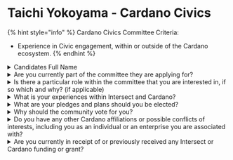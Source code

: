 # Taichi Yokoyama - Cardano Civics

{% hint style="info" %}
Cardano Civics Committee Criteria:

* Experience in Civic engagement, within or outside of the Cardano ecosystem.
{% endhint %}

<details>

<summary>Candidates Full Name</summary>

Taichi Yokoyama

</details>



<details>

<summary>Are you currently part of the committee they are applying for?</summary>

No

</details>



<details>

<summary>Is there a particular role within the committee that you are interested in, if so which and why? (if applicable)</summary>

\[An

Yes, I am particularly interested in taking on the role of "Global-Local Liaison Officer" within the Cardano Civics Committee. This role would involve:

1. Facilitating communication between local communities (especially in Japan and the Asia-Pacific region) and the global Cardano ecosystem.
2. Ensuring that diverse perspectives are integrated into governance discussions and decisions.
3. Developing and implementing strategies to increase local community engagement in global governance processes. I am interested in this role for several reasons:
4. Unique Position: As a core member of the Intersect Japan Hub and an active participant in global Cardano events, I am well-positioned to bridge the gap between local and global perspectives.
5. Experience in Governance: My involvement in the CIP-1694 Workshop, DRep Workshop, and selection for the Interim Constitution Committee has given me a deep understanding of Cardano's governance mechanisms and challenges.
6. Community Building: My experience organizing local meetups (like the Okinawa meetup) and participating in global summits has honed my skills in community engagement across different cultural contexts.
7. Technical Knowledge: As an SPO, I can help translate technical governance proposals into language that is accessible to local communities, ensuring broader participation.
8. Cultural Mediation: My ability to understand and communicate effectively across Japanese and global contexts can help ensure that cultural nuances are not lost in governance discussions. By taking on this role, I believe I can contribute significantly to making Cardano governance more inclusive and globally representative, while ensuring that the unique perspectives and strengths of local communities, particularly from Japan and the Asia-Pacific region, are fully leveraged in shaping Cardano's future.

</details>



<details>

<summary>What is your experiences within Intersect and Cardano?</summary>

In 2021, deeply impressed by Cardano's innovative philosophy and technology, I began contributing to this ecosystem. Since then, I have gained experience in various fields, including community revitalization, acquiring a global perspective, technical contributions, and participation in governance. Within Japan, I have actively participated in and supported the operation of various workshops and meetups. Through these activities, I have contributed to building and expanding the foundation of the Cardano community.&#x20;

In 2023, I participated in the CIP-1694 Tokyo Workshop, contributing to discussions on Cardano's next-generation governance model.&#x20;

In October 2023, I attended the Cardano Summit in Dubai to broaden my global perspective. There, I engaged in deep discussions with Cardano experts and enthusiastic supporters from around the world, building a global perspective and network. This experience reinforced my recognition of the diversity and potential of the Cardano ecosystem, while also making me acutely aware of the importance of bringing the voice of the Japanese community to the international stage. It provided a valuable opportunity to directly understand the trends and challenges of the international Cardano community.&#x20;

On May 1, 2024, as a technical contribution, I launched the stake pool operator (SPO) contributing to the decentralization of the network. In June 2024, I organized and hosted the Okinawa meetup, focusing on developing the Cardano community in regional areas.&#x20;

August 2024 was a crucial month for Cardano governance activities. I hosted the DRep Workshop in Tokyo, promoting understanding of the delegate representative system and encouraging participation from the Japanese community. Subsequently, I organized the Constitution Workshop in Osaka, where I was elected as the Osaka representative. This led to my selection to participate in the Interim Constitution Committee to be held in Argentina in December 2024, providing an opportunity for direct involvement in global Cardano governance. Through these activities, I have taken on the important role of bringing the voice of the Japanese community to the global stage and reflecting Japanese perspectives in international governance discussions.&#x20;

Currently, I am serving as a core member of the Intersect Japan Hub council, dedicated to promoting and developing Cardano in Japan. Through this role, I am working to bridge the Japanese Cardano community with the global ecosystem.&#x20;

These diverse experiences have deepened my understanding not only of the technical aspects of Cardano but also of the importance of community, the necessity of bridging global and local perspectives, and the practical aspects of governance. In particular, the decision to participate in the Interim Constitution Committee represents an opportunity for direct contribution to global Cardano governance, which I am confident will greatly benefit my activities as a member of the Cardano Civics Committee.

</details>



<details>

<summary>What are your pledges and plans should you be elected?</summary>

If elected to the Cardano Civics Committee, I pledge to focus on enhancing global-local integration and community engagement. My plans are as follows:&#x20;

Pledges:

1. Bridge Building: I will establish a regular "Global-Local Governance Forum" to facilitate direct dialogue between local community leaders and global governance participants.
2. Transparency: I commit to providing monthly updates on committee activities and decisions in both English and Japanese, ensuring accessibility for the global and Japanese communities.
3. Education: I will develop and launch a comprehensive "Cardano Governance Education Program" tailored for the Japanese and broader Asia-Pacific community within the first six months.
4. Inclusive Participation: I pledge to increase the participation of underrepresented communities in governance discussions by 30% within the first year.
5. Technical-Social Balance: I commit to ensuring that all governance proposals are evaluated for both their technical merit and social impact.&#x20;

Plans:

1. Local Engagement Strategy: ・Organize quarterly regional meetups across Japan to gather local insights on governance issues. ・Develop a network of local Cardano ambassadors to extend our reach into diverse communities.
2. Global Perspective Integration: ・Initiate bi-annual "East Meets West" governance workshops, bringing together perspectives from Eastern and Western Cardano communities. ・Create a multilingual governance proposal platform to reduce language barriers in participation.
3. Skill Development: ・Establish a mentorship program pairing experienced governance participants with newcomers, particularly focusing on empowering participants from underrepresented regions. Through these pledges and plans, I aim to foster a more inclusive, informed, and globally integrated Cardano governance ecosystem. I am committed to leveraging my unique position bridging Japanese and global perspectives to enhance the effectiveness and representativeness of Cardano's governance processes.

</details>



<details>

<summary>Why should the community vote for you?</summary>



The community should vote for me because I offer a unique combination of local insight and global vision, technical expertise and community leadership, which are crucial for the next phase of Cardano's governance evolution. Here's why I believe I am the right choice:

1. Bridge Between East and West: As a core member of Intersect Japan Hub and an active participant in global Cardano events, I am uniquely positioned to bridge the gap between Eastern and Western perspectives. This is crucial for truly global governance.
2. Proven Track Record: My experience in organizing the Okinawa meetup, hosting the DRep Workshop in Tokyo, and being selected for the Interim Constitution Committee demonstrates my ability to turn ideas into action.
3. Technical and Social Balance: As an SPO and community leader, I understand both the technical intricacies and social dynamics of Cardano. This dual perspective is essential for holistic governance decisions.
4. Commitment to Education: I've consistently worked to educate and engage the community, as evidenced by my involvement in various workshops. I pledge to continue and expand these efforts, making governance more accessible to all.
5. Innovation in Governance: My proposal for a "Global-Local Governance Forum" and "Rotating Community Seat" shows my commitment to innovative, inclusive governance structures.
6. Representation of Underrepresented Regions: I will be a strong voice for Asia-Pacific and other underrepresented regions, ensuring their perspectives are integral to Cardano's global governance.
7. Transparency and Accountability: My pledge for monthly bilingual updates demonstrates my commitment to keeping the community informed and involved.
8. Cultural Sensitivity: My ability to navigate different cultural contexts will be invaluable in fostering a truly global and inclusive governance ecosystem.
9. Passion and Dedication: Since 2021, I've been deeply committed to Cardano's success. This isn't just a role for me it's a mission to help Cardano realize its full potential as a global force for positive change.&#x20;

By voting for me, the community will gain a dedicated, experienced, and forward-thinking advocate who can effectively bridge diverse perspectives, drive innovative governance solutions, and ensure that Cardano's governance evolves to meet the needs of its global community. I am committed to working tirelessly to make Cardano's governance more inclusive, efficient, and impactful for all stakeholders.&#x20;

Finally, To realize this vision, as a member of the Cardano Civics Committee, I am committed to contributing with all my effort, leveraging my unique position as a bridge between Japan and the global community. I am confident that by fusing perspectives originating from Japan with global outlooks, we can bring unique value to the Cardano ecosystem.

</details>



<details>

<summary>Do you have any other Cardano affiliations or possible conflicts of interests, including you as an individual or an enterprise you are associated with?</summary>

No

</details>



<details>

<summary>Are you currently in receipt of or previously received any Intersect or Cardano funding or grant?</summary>

No

</details>
